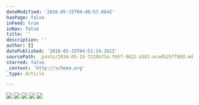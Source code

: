 ```yaml
---
dateModified: '2016-05-15T04:48:57.864Z'
hasPage: false
inFeed: true
inNav: false
title: ''
description: ''
author: []
datePublished: '2016-05-15T04:51:24.261Z'
sourcePath: _posts/2016-05-15-7220b75a-f65f-4622-a581-ecad525ff98d.md
starred: false
_context: 'http://schema.org'
_type: Article

---
```

![](https://the-grid-user-content.s3-us-west-2.amazonaws.com/f5e7c8d4-5b7e-4d67-a9d7-2db38afd634e.jpg)
![](https://the-grid-user-content.s3-us-west-2.amazonaws.com/63b54bf6-6bf9-4bc7-8bf8-88aeab7b4fea.jpg)
![](https://the-grid-user-content.s3-us-west-2.amazonaws.com/1935f774-72ad-4f13-9bf8-1e85d0c7b8ed.jpg)
![](https://the-grid-user-content.s3-us-west-2.amazonaws.com/089961f7-6b6c-40b3-bd02-a9a3b947a1f3.jpg)
![](https://the-grid-user-content.s3-us-west-2.amazonaws.com/221b25f5-2f15-4ab0-9e0b-58f97e2177ac.jpg)